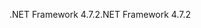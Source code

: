 <span data-ttu-id="e310a-101">.NET Framework 4.7.2</span><span class="sxs-lookup"><span data-stu-id="e310a-101">.NET Framework 4.7.2</span></span>
